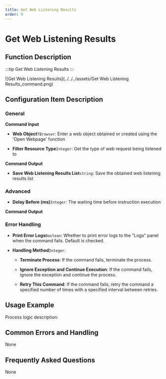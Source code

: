 ```yaml
---
title: Get Web Listening Results
order: 9
---
```


# Get Web Listening Results

## Function Description

:::tip 
Get Web Listening Results
:::

![Get Web Listening Results](../../../assets/Get Web Listening Results_command.png)

## Configuration Item Description

### General

**Command Input**

- **Web Object**`TBrowser`: Enter a web object obtained or created using the 'Open Webpage' function

- **Filter Resource Type**`Integer`: Get the type of web request being listened to


**Command Output**

- **Save Web Listening Results List**`string`: Save the obtained web listening results list

### Advanced

- **Delay Before (ms)**`Integer`: The waiting time before instruction execution


**Command Output**

### Error Handling

- **Print Error Logs**`Boolean`: Whether to print error logs to the "Logs" panel when the command fails. Default is checked. 

- **Handling Method**`Integer`:

    - **Terminate Process**: If the command fails, terminate the process.

    - **Ignore Exception and Continue Execution**: If the command fails, ignore the exception and continue the process.

    - **Retry This Command**: If the command fails, retry the command a specified number of times with a specified interval between retries.

## Usage Example

Process logic description:

## Common Errors and Handling

None

## Frequently Asked Questions

None

